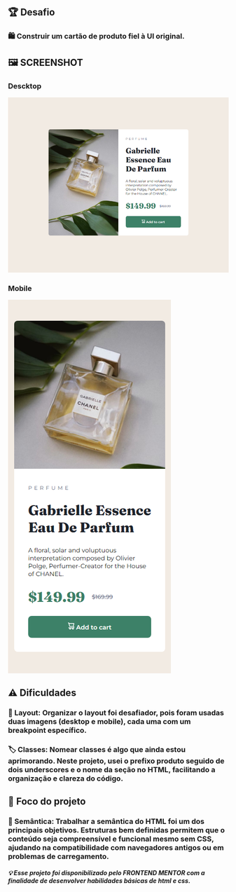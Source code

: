 ## 🏆 Desafio
### 🛍️ Construir um cartão de produto fiel à UI original.

## 🖼️ SCREENSHOT

### Descktop

![SCREENSHOT](https://github.com/Parolar007/Card-View-Product/blob/main/Descktop.png?raw=true)

### Mobile

![SCREENSHOT](https://github.com/Parolar007/Card-View-Product/blob/main/Mobile.png?raw=true)

## ⚠️ Dificuldades

### 📐 Layout: Organizar o layout foi desafiador, pois foram usadas duas imagens (desktop e mobile), cada uma com um breakpoint específico.
### 🏷️ Classes: Nomear classes é algo que ainda estou aprimorando. Neste projeto, usei o prefixo produto seguido de dois underscores e o nome da seção no HTML, facilitando a organização e clareza do código.


## 🎯 Foco do projeto

### 🧩 Semântica: Trabalhar a semântica do HTML foi um dos principais objetivos. Estruturas bem definidas permitem que o conteúdo seja compreensível e funcional mesmo sem CSS, ajudando na compatibilidade com navegadores antigos ou em problemas de carregamento.


##### 💡 Esse projeto foi disponibilizado pelo FRONTEND MENTOR com a finalidade de desenvolver habilidades básicas de html e css.
